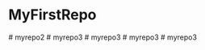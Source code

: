 # MyFirstRepo
#   m y r e p o 2  
 #   m y r e p o 3  
 #   m y r e p o 3  
 # myrepo3
#   m y r e p o 3  
 